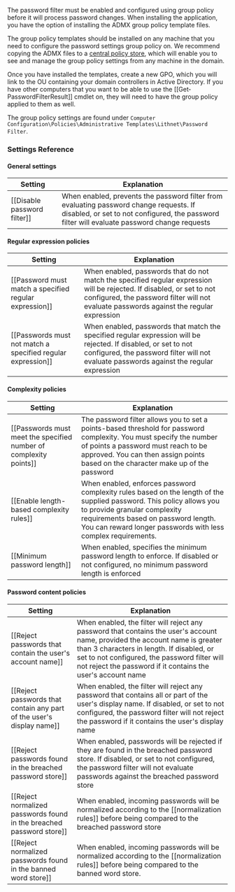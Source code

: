 The password filter must be enabled and configured using group policy before it will process password changes. When installing the application, you have the option of installing the ADMX group policy template files. 

The group policy templates should be installed on any machine that you need to configure the password settings group policy on. We recommend copying the ADMX files to a [central policy store](https://support.microsoft.com/en-au/help/3087759/how-to-create-and-manage-the-central-store-for-group-policy-administra), which will enable you to see and manage the group policy settings from any machine in the domain.

Once you have installed the templates, create a new GPO, which you will link to the OU containing your domain controllers in Active Directory. If you have other computers that you want to be able to use the [[Get‐PasswordFilterResult]] cmdlet on, they will need to have the group policy applied to them as well.

The group policy settings are found under `Computer Configuration\Policies\Administrative Templates\Lithnet\Password Filter`.

### Settings Reference
#### General settings
| Setting | Explanation |
| --- | --- |
| [[Disable password filter]] | When enabled, prevents the password filter from evaluating password change requests. If disabled, or set to not configured, the password filter will evaluate password change requests |

#### Regular expression policies
| Setting | Explanation | 
| --- | --- |
| [[Password must match a specified regular expression]] | When enabled, passwords that do not match the specified regular expression will be rejected. If disabled, or set to not configured, the password filter will not evaluate passwords against the regular expression |
| [[Passwords must not match a specified regular expression]] | When enabled, passwords that match the specified regular expression will be rejected. If disabled, or set to not configured, the password filter will not evaluate passwords against the regular expression |

#### Complexity policies
| Setting | Explanation |
| --- | --- |
| [[Passwords must meet the specified number of complexity points]] | The password filter allows you to set a points-based threshold for password complexity. You must specify the number of points a password must reach to be approved. You can then assign points based on the character make up of the password | 
| [[Enable length-based complexity rules]] | When enabled, enforces password complexity rules based on the length of the supplied password. This policy allows you to provide granular complexity requirements based on password length. You can reward longer passwords with less complex requirements. |
| [[Minimum password length]] | When enabled, specifies the minimum password length to enforce. If disabled or not configured, no minimum password length is enforced | 

#### Password content policies
| Setting | Explanation |
| --- | --- |
| [[Reject passwords that contain the user's account name]] | When enabled, the filter will reject any password that contains the user's account name, provided the account name is greater than 3 characters in length. If disabled, or set to not configured, the password filter will not reject the password if it contains the user's account name |
| [[Reject passwords that contain any part of the user's display name]] | When enabled, the filter will reject any password that contains all or part of the user's display name. If disabled, or set to not configured, the password filter will not reject the password if it contains the user's display name |
| [[Reject passwords found in the breached password store]] | When enabled, passwords will be rejected if they are found in the breached password store. If disabled, or set to not configured, the password filter will not evaluate passwords against the breached password store |
| [[Reject normalized passwords found in the breached password store]] | When enabled, incoming passwords will be normalized according to the [[normalization rules]] before being compared to the breached password store | 
| [[Reject normalized passwords found in the banned word store]] | When enabled, incoming passwords will be normalized according to the [[normalization rules]] before being compared to the banned word store. |

